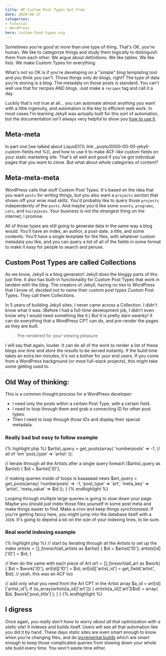 ```yaml
---
title: WP Custom Post Types but Free
date: 2020-06-27
categories:
- Tutorial
- WordPress
hero: custom-food-types.svg
---
```


Sometimes you're good at more than one type of thing. That's OK, you're human. We like to categorize things and study them logically to distinguish them from each other. We argue about definitions. We like tables. We like lists. We make Custom Types for everything.

What's *not* so OK is if you're developing on a "simple" blog templating tool and you think you can't. Those things only do blogs, right? The type of data you're storing is a blog. The metadata on those posts is standard. You can't well use that for recipes AND blogs. Just make a `recipes` tag and call it a day.

Luckily that's not true at all... you can automate almost anything you want with a little ingenuity, and automation is the key to efficient web work. In most cases I'm learning Jekyll was actually built for this sort of automation, but the documentation isn't always very helpful to show you [how to use it](https://jekyllrb.com/docs/liquid/).

## Meta-meta
In part one [we talked about Liquid]({% link _posts/0000-00-00-jekyll-custom-fields.md %}), and how to use it to make ACF-like custom fields on your static marketing site. That's all well and good if you've got individual pages that you want to clone. But what about whole categories of content?

## Meta-meta-meta
WordPress calls that stuff Custom Post Types. It's based on the idea that you want `posts` for writing things, but you also want a `projects` section that shows off your wow mad skillz. You'd probably like to query those `projects` independently of the `posts`. And maybe you'd like some `events`, `programs`, `cats`, and `hairpieces`. Your business is not the strangest thing on the internet, I promise.

All of those types are still going to generate data in the same way a blog would. You'll have an index, an author, a post-date, a title, and some contents. You'll have a single template for the files, with whatever custom metadata you like, and you can query a list of all of the fields in some format to make it easy for people to search and peruse.

## Custom Post Types are called Collections
As we know, Jekyll is a blog generator! Jekyll does the bloggy parts of this just fine. It also has built-in functionality for Custom Post Types that work in tandem with the blog. The creators of Jekyll, having no ties to WordPress that I know of, decided _not_ to name their custom post types Custom Post Types. They call them Collections.

In 5 years of building Jekyll sites, I never came across a Collection. I didn't know what it was. (Before I had a full-time development job, I didn't even know why I would need something like it.) But it is pretty darn swanky! It can do everything that a WordPress CPT can do, and pre-render the pages as they are built.

> Pre-rendered for your viewing pleasure

I will say that again, louder. It can do all of the work to render a list of these blogs _one time_ and _store the results_ to be served instantly. If the build time takes an extra ten minutes, it's not a bother for your end users. If you come from a WordPress background (or most full-stack projects), this might take some getting used to.

## Old Way of thinking:

This is a common thought process for a WordPress developer:
- I need only the posts within a certain Post Type, with a certain field.
- I need to loop through them and grab a connecting ID for other post types.
- Then I need to loop through _those IDs_ and display their special metadata.

### Really bad but easy to follow example
{% highlight php %}
$artist_query = get_posts(array(
  'numberposts' => -1,      // all of 'em
  'post_type'   => 'artist'
));

// iterate through all the Artists after a single query
foreach ($artist_query as $artist) {
  $id = $artist['ID'];

  // making queries inside of loops is baaaaaad news
  $art_query = get_posts(array(
    'numberposts'  => -1,
    'post_type'    => 'art',
    'meta_key'     => 'artist',
    'meta_value'   => $id
  ));
}
{% endhighlight %}


Looping through multiple large queries is going to slow down your page. Maybe you should just index those files yourself in some post meta and make things easier to find. Make a cron and keep things synchronized. If you're getting fancy here, you might jump into the database itself with a `JOIN`. It's going to depend a lot on the size of your indexing lines, to be sure.

### Real world indexing example
{% highlight php %}
// start by iterating through all the Artists to set up the index
$artists = [];
foreach ($all_artists as $artist) {
  $id = $artist['ID'];
  $artists[$id]['ID'] = $id;
}

// then do the same with each piece of Art
$art = [];
foreach ($all_art as $work) {
  $id = $work['ID'];
  $art[$id]['ID'] = $id;
  $art[$id]['artist_id'] = get_field('artist', $id); // yeah, this was an ACF too

  // add only what you need from the Art CPT in the Artist array
  $a_id = $art[$id]['artist_id'];
  if (is_array($artists[$a_id]['art'])) {
    $artists[$a_id]['art'][$id] = array(
      $id,
      $work['post_title']
    );
  }
}
{% endhighlight %}


## I digress
Once again, _you really don't have to worry about all that optimization with a static site!_ It indexes and builds itself. Users will see all that automation like you did it by hand. These days static sites are even smart enough to know when you're changing files, and do [incremental builds](https://jekyllrb.com/docs/configuration/incremental-regeneration/) which are smart enough to keep those complicated queries from slowing down your whole site build every time. You won't waste time either.